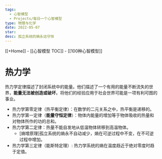 ```yaml
---
tags:
  - 心智模型
  - Projects/每日一个心智模型
type: 物理与化学
date: 2022-05-07
star: 
desc: 孤立系统的熵永远守恒
---
```

[[+Home]] - [[心智模型 TOC]] - [[100种心智模型]]


# 热力学

热力学定律描述了封闭系统中的能量。他们描述了一个有用的能量不断流失的世界，**能量无法被创造或破坏**。将他们的经验应用于社会世界可能是一项有利可图的事业。

* 热力学第零定律（热平衡定律）：在数学的二元关系之中，热平衡是递移的。
* 热力学第一定律（**能量守恒定律**）：物体内能量的增加等于物体吸收的热量和对物体所作的功的总和。
* 热力学第二定律：热量不能自发地从低温物体转移到高温物体。
	* [熵增原理]孤立系统的熵永不自动减少，熵在可逆过程中不变，在不可逆过程中增加。
* 热力学第三定律（能斯特定理）: 热力学系统的熵在温度趋近于绝对零度时趋于定值。

